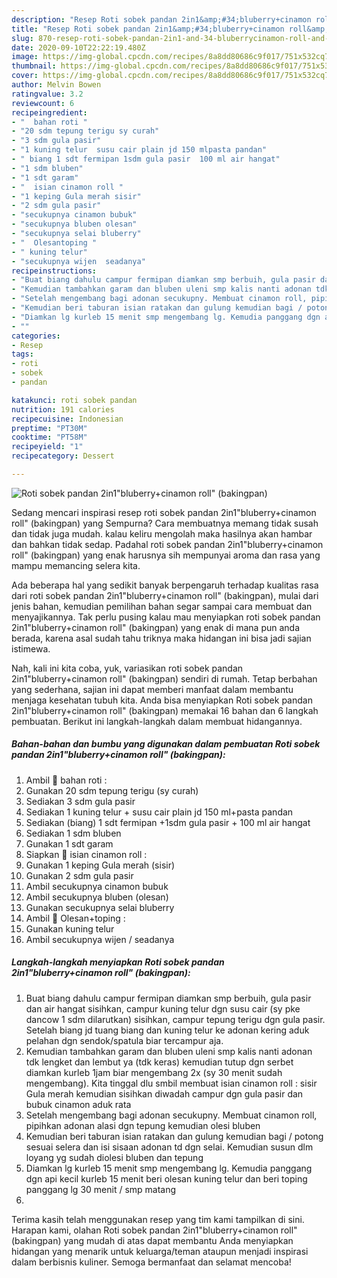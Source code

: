 ```yaml
---
description: "Resep Roti sobek pandan 2in1&amp;#34;bluberry+cinamon roll&amp;#34; (bakingpan) | Cara Bikin Roti sobek pandan 2in1&amp;#34;bluberry+cinamon roll&amp;#34; (bakingpan) Yang Enak Dan Lezat"
title: "Resep Roti sobek pandan 2in1&amp;#34;bluberry+cinamon roll&amp;#34; (bakingpan) | Cara Bikin Roti sobek pandan 2in1&amp;#34;bluberry+cinamon roll&amp;#34; (bakingpan) Yang Enak Dan Lezat"
slug: 870-resep-roti-sobek-pandan-2in1-and-34-bluberrycinamon-roll-and-34-bakingpan-cara-bikin-roti-sobek-pandan-2in1-and-34-bluberrycinamon-roll-and-34-bakingpan-yang-enak-dan-lezat
date: 2020-09-10T22:22:19.480Z
image: https://img-global.cpcdn.com/recipes/8a8dd80686c9f017/751x532cq70/roti-sobek-pandan-2in1bluberrycinamon-roll-bakingpan-foto-resep-utama.jpg
thumbnail: https://img-global.cpcdn.com/recipes/8a8dd80686c9f017/751x532cq70/roti-sobek-pandan-2in1bluberrycinamon-roll-bakingpan-foto-resep-utama.jpg
cover: https://img-global.cpcdn.com/recipes/8a8dd80686c9f017/751x532cq70/roti-sobek-pandan-2in1bluberrycinamon-roll-bakingpan-foto-resep-utama.jpg
author: Melvin Bowen
ratingvalue: 3.2
reviewcount: 6
recipeingredient:
- "  bahan roti "
- "20 sdm tepung terigu sy curah"
- "3 sdm gula pasir"
- "1 kuning telur  susu cair plain jd 150 mlpasta pandan"
- " biang 1 sdt fermipan 1sdm gula pasir  100 ml air hangat"
- "1 sdm bluben"
- "1 sdt garam"
- "  isian cinamon roll "
- "1 keping Gula merah sisir"
- "2 sdm gula pasir"
- "secukupnya cinamon bubuk"
- "secukupnya bluben olesan"
- "secukupnya selai bluberry"
- "  Olesantoping "
- " kuning telur"
- "secukupnya wijen  seadanya"
recipeinstructions:
- "Buat biang dahulu campur fermipan diamkan smp berbuih, gula pasir dan air hangat sisihkan, campur kuning telur dgn susu cair (sy pke dancow 1 sdm dilarutkan) sisihkan, campur tepung terigu dgn gula pasir. Setelah biang jd tuang biang dan kuning telur ke adonan kering aduk pelahan dgn sendok/spatula biar tercampur aja."
- "Kemudian tambahkan garam dan bluben uleni smp kalis nanti adonan tdk lengket dan lembut ya (tdk keras) kemudian tutup dgn serbet diamkan kurleb 1jam biar mengembang 2x (sy 30 menit sudah mengembang). Kita tinggal dlu smbil membuat isian cinamon roll : sisir Gula merah kemudian sisihkan diwadah campur dgn gula pasir dan bubuk cinamon aduk rata"
- "Setelah mengembang bagi adonan secukupny. Membuat cinamon roll, pipihkan adonan alasi dgn tepung kemudian olesi bluben"
- "Kemudian beri taburan isian ratakan dan gulung kemudian bagi / potong sesuai selera dan isi sisaan adonan td dgn selai. Kemudian susun dlm loyang yg sudah diolesi bluben dan tepung"
- "Diamkan lg kurleb 15 menit smp mengembang lg. Kemudia panggang dgn api kecil kurleb 15 menit beri olesan kuning telur dan beri toping panggang lg 30 menit / smp matang"
- ""
categories:
- Resep
tags:
- roti
- sobek
- pandan

katakunci: roti sobek pandan 
nutrition: 191 calories
recipecuisine: Indonesian
preptime: "PT30M"
cooktime: "PT58M"
recipeyield: "1"
recipecategory: Dessert

---
```



![Roti sobek pandan 2in1&#34;bluberry+cinamon roll&#34; (bakingpan)](https://img-global.cpcdn.com/recipes/8a8dd80686c9f017/751x532cq70/roti-sobek-pandan-2in1bluberrycinamon-roll-bakingpan-foto-resep-utama.jpg)

Sedang mencari inspirasi resep roti sobek pandan 2in1&#34;bluberry+cinamon roll&#34; (bakingpan) yang Sempurna? Cara membuatnya memang tidak susah dan tidak juga mudah. kalau keliru mengolah maka hasilnya akan hambar dan bahkan tidak sedap. Padahal roti sobek pandan 2in1&#34;bluberry+cinamon roll&#34; (bakingpan) yang enak harusnya sih mempunyai aroma dan rasa yang mampu memancing selera kita.



Ada beberapa hal yang sedikit banyak berpengaruh terhadap kualitas rasa dari roti sobek pandan 2in1&#34;bluberry+cinamon roll&#34; (bakingpan), mulai dari jenis bahan, kemudian pemilihan bahan segar sampai cara membuat dan menyajikannya. Tak perlu pusing kalau mau menyiapkan roti sobek pandan 2in1&#34;bluberry+cinamon roll&#34; (bakingpan) yang enak di mana pun anda berada, karena asal sudah tahu triknya maka hidangan ini bisa jadi sajian istimewa.


Nah, kali ini kita coba, yuk, variasikan roti sobek pandan 2in1&#34;bluberry+cinamon roll&#34; (bakingpan) sendiri di rumah. Tetap berbahan yang sederhana, sajian ini dapat memberi manfaat dalam membantu menjaga kesehatan tubuh kita. Anda bisa menyiapkan Roti sobek pandan 2in1&#34;bluberry+cinamon roll&#34; (bakingpan) memakai 16 bahan dan 6 langkah pembuatan. Berikut ini langkah-langkah dalam membuat hidangannya.

<!--inarticleads1-->

##### Bahan-bahan dan bumbu yang digunakan dalam pembuatan Roti sobek pandan 2in1&#34;bluberry+cinamon roll&#34; (bakingpan):

1. Ambil  🌸 bahan roti :
1. Gunakan 20 sdm tepung terigu (sy curah)
1. Sediakan 3 sdm gula pasir
1. Sediakan 1 kuning telur + susu cair plain jd 150 ml+pasta pandan
1. Sediakan  (biang) 1 sdt fermipan +1sdm gula pasir + 100 ml air hangat
1. Sediakan 1 sdm bluben
1. Gunakan 1 sdt garam
1. Siapkan  🌸 isian cinamon roll :
1. Gunakan 1 keping Gula merah (sisir)
1. Gunakan 2 sdm gula pasir
1. Ambil secukupnya cinamon bubuk
1. Ambil secukupnya bluben (olesan)
1. Gunakan secukupnya selai bluberry
1. Ambil  🌸 Olesan+toping :
1. Gunakan  kuning telur
1. Ambil secukupnya wijen / seadanya




<!--inarticleads2-->

##### Langkah-langkah menyiapkan Roti sobek pandan 2in1&#34;bluberry+cinamon roll&#34; (bakingpan):

1. Buat biang dahulu campur fermipan diamkan smp berbuih, gula pasir dan air hangat sisihkan, campur kuning telur dgn susu cair (sy pke dancow 1 sdm dilarutkan) sisihkan, campur tepung terigu dgn gula pasir. Setelah biang jd tuang biang dan kuning telur ke adonan kering aduk pelahan dgn sendok/spatula biar tercampur aja.
1. Kemudian tambahkan garam dan bluben uleni smp kalis nanti adonan tdk lengket dan lembut ya (tdk keras) kemudian tutup dgn serbet diamkan kurleb 1jam biar mengembang 2x (sy 30 menit sudah mengembang). Kita tinggal dlu smbil membuat isian cinamon roll : sisir Gula merah kemudian sisihkan diwadah campur dgn gula pasir dan bubuk cinamon aduk rata
1. Setelah mengembang bagi adonan secukupny. Membuat cinamon roll, pipihkan adonan alasi dgn tepung kemudian olesi bluben
1. Kemudian beri taburan isian ratakan dan gulung kemudian bagi / potong sesuai selera dan isi sisaan adonan td dgn selai. Kemudian susun dlm loyang yg sudah diolesi bluben dan tepung
1. Diamkan lg kurleb 15 menit smp mengembang lg. Kemudia panggang dgn api kecil kurleb 15 menit beri olesan kuning telur dan beri toping panggang lg 30 menit / smp matang
1. 




Terima kasih telah menggunakan resep yang tim kami tampilkan di sini. Harapan kami, olahan Roti sobek pandan 2in1&#34;bluberry+cinamon roll&#34; (bakingpan) yang mudah di atas dapat membantu Anda menyiapkan hidangan yang menarik untuk keluarga/teman ataupun menjadi inspirasi dalam berbisnis kuliner. Semoga bermanfaat dan selamat mencoba!
